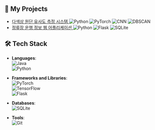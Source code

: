 ## 🌟 My Projects
- [ 다색상 원단 유사도 측정 시스템 ](https://github.com/inu-ese-capstone-design-team-YSN)
    ![Python](https://img.shields.io/badge/-Python-3776AB?logo=python&logoColor=white&style=flat-square)
    ![PyTorch](https://img.shields.io/badge/-PyTorch-EE4C2C?logo=pytorch&logoColor=white&style=flat-square)
    ![CNN](https://img.shields.io/badge/-CNN-FF6F00?style=flat-square)
    ![DBSCAN](https://img.shields.io/badge/-DBSCAN-4CAF50?style=flat-square)
- [ 정류장 운행 정보 웹 어플리케이션 ](https://github.com/Data-Driven-Web-Application)
    ![Python](https://img.shields.io/badge/-Python-3776AB?logo=python&logoColor=white&style=flat-square)
    ![Flask](https://img.shields.io/badge/-Flask-000000?logo=flask&logoColor=white&style=flat-square)
    ![SQLite](https://img.shields.io/badge/-SQLite-003B57?logo=sqlite&logoColor=white&style=flat-square)

  
## 🛠️ Tech Stack
- **Languages**:  
  ![Java](https://img.shields.io/badge/-Java-007396?logo=java&logoColor=white&style=flat-square)  
  ![Python](https://img.shields.io/badge/-Python-3776AB?logo=python&logoColor=white&style=flat-square)

- **Frameworks and Libraries**:  
  ![PyTorch](https://img.shields.io/badge/-PyTorch-EE4C2C?logo=pytorch&logoColor=white&style=flat-square)  
  ![TensorFlow](https://img.shields.io/badge/-TensorFlow-FF6F00?logo=tensorflow&logoColor=white&style=flat-square)  
  ![Flask](https://img.shields.io/badge/-Flask-000000?logo=flask&logoColor=white&style=flat-square)

- **Databases**:  
  ![SQLite](https://img.shields.io/badge/-SQLite-003B57?logo=sqlite&logoColor=white&style=flat-square)

- **Tools**:  
  ![Git](https://img.shields.io/badge/-Git-F05032?logo=git&logoColor=white&style=flat-square)  
